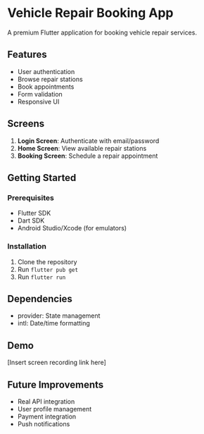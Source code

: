 # Vehicle Repair Booking App

A premium Flutter application for booking vehicle repair services.

## Features

- User authentication
- Browse repair stations
- Book appointments
- Form validation
- Responsive UI

## Screens

1. **Login Screen**: Authenticate with email/password
2. **Home Screen**: View available repair stations
3. **Booking Screen**: Schedule a repair appointment

## Getting Started

### Prerequisites

- Flutter SDK
- Dart SDK
- Android Studio/Xcode (for emulators)

### Installation

1. Clone the repository
2. Run `flutter pub get`
3. Run `flutter run`

## Dependencies

- provider: State management
- intl: Date/time formatting

## Demo

[Insert screen recording link here]

## Future Improvements

- Real API integration
- User profile management
- Payment integration
- Push notifications

